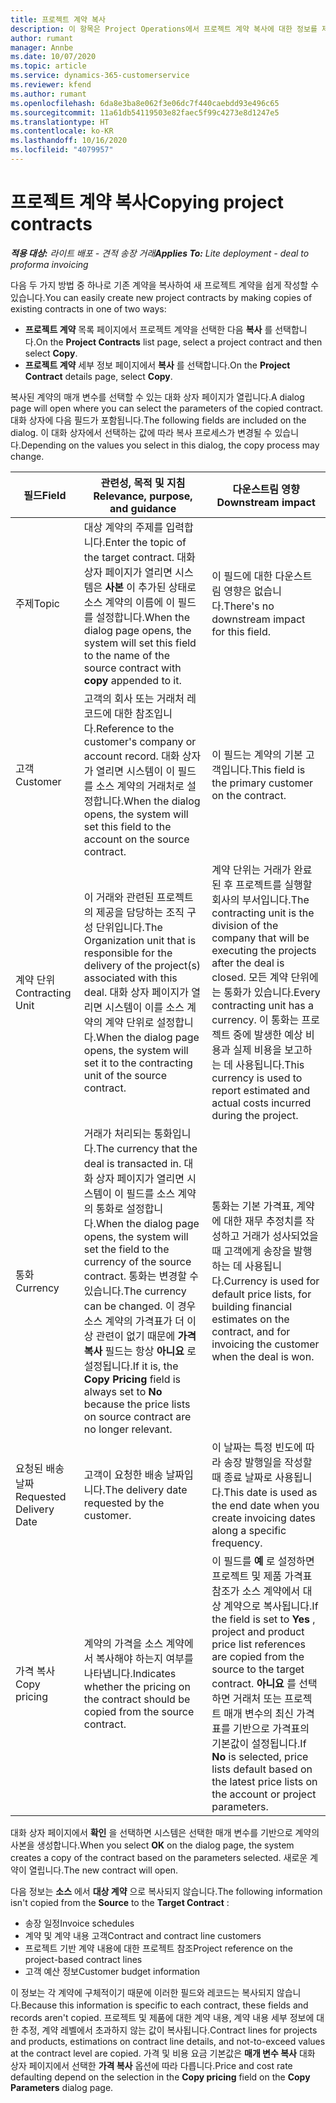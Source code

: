 ```yaml
---
title: 프로젝트 계약 복사
description: 이 항목은 Project Operations에서 프로젝트 계약 복사에 대한 정보를 제공합니다.
author: rumant
manager: Annbe
ms.date: 10/07/2020
ms.topic: article
ms.service: dynamics-365-customerservice
ms.reviewer: kfend
ms.author: rumant
ms.openlocfilehash: 6da8e3ba8e062f3e06dc7f440caebdd93e496c65
ms.sourcegitcommit: 11a61db54119503e82faec5f99c4273e8d1247e5
ms.translationtype: HT
ms.contentlocale: ko-KR
ms.lasthandoff: 10/16/2020
ms.locfileid: "4079957"
---
```

# <a name="copying-project-contracts"></a><span data-ttu-id="1acd5-103">프로젝트 계약 복사</span><span class="sxs-lookup"><span data-stu-id="1acd5-103">Copying project contracts</span></span>

<span data-ttu-id="1acd5-104">_**적용 대상:** 라이트 배포 - 견적 송장 거래_</span><span class="sxs-lookup"><span data-stu-id="1acd5-104">_**Applies To:** Lite deployment - deal to proforma invoicing_</span></span>

<span data-ttu-id="1acd5-105">다음 두 가지 방법 중 하나로 기존 계약을 복사하여 새 프로젝트 계약을 쉽게 작성할 수 있습니다.</span><span class="sxs-lookup"><span data-stu-id="1acd5-105">You can easily create new project contracts by making copies of existing contracts in one of two ways:</span></span> 

  - <span data-ttu-id="1acd5-106">**프로젝트 계약** 목록 페이지에서 프로젝트 계약을 선택한 다음 **복사** 를 선택합니다.</span><span class="sxs-lookup"><span data-stu-id="1acd5-106">On the **Project Contracts** list page, select a project contract and then select **Copy**.</span></span>
  - <span data-ttu-id="1acd5-107">**프로젝트 계약** 세부 정보 페이지에서 **복사** 를 선택합니다.</span><span class="sxs-lookup"><span data-stu-id="1acd5-107">On the **Project Contract** details page, select **Copy**.</span></span>

<span data-ttu-id="1acd5-108">복사된 계약의 매개 변수를 선택할 수 있는 대화 상자 페이지가 열립니다.</span><span class="sxs-lookup"><span data-stu-id="1acd5-108">A dialog page will open where you can select the parameters of the copied contract.</span></span> <span data-ttu-id="1acd5-109">대화 상자에 다음 필드가 포함됩니다.</span><span class="sxs-lookup"><span data-stu-id="1acd5-109">The following fields are included on the dialog.</span></span> <span data-ttu-id="1acd5-110">이 대화 상자에서 선택하는 값에 따라 복사 프로세스가 변경될 수 있습니다.</span><span class="sxs-lookup"><span data-stu-id="1acd5-110">Depending on the values you select in this dialog, the copy process may change.</span></span>

| <span data-ttu-id="1acd5-111">**필드**</span><span class="sxs-lookup"><span data-stu-id="1acd5-111">**Field**</span></span> | <span data-ttu-id="1acd5-112">**관련성, 목적 및 지침**</span><span class="sxs-lookup"><span data-stu-id="1acd5-112">**Relevance, purpose, and guidance**</span></span> | <span data-ttu-id="1acd5-113">**다운스트림 영향**</span><span class="sxs-lookup"><span data-stu-id="1acd5-113">**Downstream impact**</span></span> |
| --- | --- | --- |
| <span data-ttu-id="1acd5-114">주제</span><span class="sxs-lookup"><span data-stu-id="1acd5-114">Topic</span></span> | <span data-ttu-id="1acd5-115">대상 계약의 주제를 입력합니다.</span><span class="sxs-lookup"><span data-stu-id="1acd5-115">Enter the topic of the target contract.</span></span> <span data-ttu-id="1acd5-116">대화 상자 페이지가 열리면 시스템은 **사본** 이 추가된 상태로 소스 계약의 이름에 이 필드를 설정합니다.</span><span class="sxs-lookup"><span data-stu-id="1acd5-116">When the dialog page opens, the system will set this field to the name of the source contract with **copy** appended to it.</span></span> | <span data-ttu-id="1acd5-117">이 필드에 대한 다운스트림 영향은 없습니다.</span><span class="sxs-lookup"><span data-stu-id="1acd5-117">There's no downstream impact for this field.</span></span> |
| <span data-ttu-id="1acd5-118">고객</span><span class="sxs-lookup"><span data-stu-id="1acd5-118">Customer</span></span> | <span data-ttu-id="1acd5-119">고객의 회사 또는 거래처 레코드에 대한 참조입니다.</span><span class="sxs-lookup"><span data-stu-id="1acd5-119">Reference to the customer's company or account record.</span></span> <span data-ttu-id="1acd5-120">대화 상자가 열리면 시스템이 이 필드를 소스 계약의 거래처로 설정합니다.</span><span class="sxs-lookup"><span data-stu-id="1acd5-120">When the dialog opens, the system will set this field to the account on the source contract.</span></span> | <span data-ttu-id="1acd5-121">이 필드는 계약의 기본 고객입니다.</span><span class="sxs-lookup"><span data-stu-id="1acd5-121">This field is the primary customer on the contract.</span></span> |
| <span data-ttu-id="1acd5-122">계약 단위</span><span class="sxs-lookup"><span data-stu-id="1acd5-122">Contracting Unit</span></span> | <span data-ttu-id="1acd5-123">이 거래와 관련된 프로젝트의 제공을 담당하는 조직 구성 단위입니다.</span><span class="sxs-lookup"><span data-stu-id="1acd5-123">The Organization unit that is responsible for the delivery of the project(s) associated with this deal.</span></span> <span data-ttu-id="1acd5-124">대화 상자 페이지가 열리면 시스템이 이를 소스 계약의 계약 단위로 설정합니다.</span><span class="sxs-lookup"><span data-stu-id="1acd5-124">When the dialog page opens, the system will set it to the contracting unit of the source contract.</span></span> | <span data-ttu-id="1acd5-125">계약 단위는 거래가 완료된 후 프로젝트를 실행할 회사의 부서입니다.</span><span class="sxs-lookup"><span data-stu-id="1acd5-125">The contracting unit is the division of the company that will be executing the projects after the deal is closed.</span></span> <span data-ttu-id="1acd5-126">모든 계약 단위에는 통화가 있습니다.</span><span class="sxs-lookup"><span data-stu-id="1acd5-126">Every contracting unit has a currency.</span></span> <span data-ttu-id="1acd5-127">이 통화는 프로젝트 중에 발생한 예상 비용과 실제 비용을 보고하는 데 사용됩니다.</span><span class="sxs-lookup"><span data-stu-id="1acd5-127">This currency is used to report estimated and actual costs incurred during the project.</span></span> |
| <span data-ttu-id="1acd5-128">통화</span><span class="sxs-lookup"><span data-stu-id="1acd5-128">Currency</span></span> | <span data-ttu-id="1acd5-129">거래가 처리되는 통화입니다.</span><span class="sxs-lookup"><span data-stu-id="1acd5-129">The currency that the deal is transacted in.</span></span> <span data-ttu-id="1acd5-130">대화 상자 페이지가 열리면 시스템이 이 필드를 소스 계약의 통화로 설정합니다.</span><span class="sxs-lookup"><span data-stu-id="1acd5-130">When the dialog page opens, the system will set the field to the currency of the source contract.</span></span> <span data-ttu-id="1acd5-131">통화는 변경할 수 있습니다.</span><span class="sxs-lookup"><span data-stu-id="1acd5-131">The currency can be changed.</span></span> <span data-ttu-id="1acd5-132">이 경우 소스 계약의 가격표가 더 이상 관련이 없기 때문에 **가격 복사** 필드는 항상 **아니요** 로 설정됩니다.</span><span class="sxs-lookup"><span data-stu-id="1acd5-132">If it is, the **Copy Pricing** field is always set to **No** because the price lists on source contract are no longer relevant.</span></span> | <span data-ttu-id="1acd5-133">통화는 기본 가격표, 계약에 대한 재무 추정치를 작성하고 거래가 성사되었을 때 고객에게 송장을 발행하는 데 사용됩니다.</span><span class="sxs-lookup"><span data-stu-id="1acd5-133">Currency is used for default price lists, for building financial estimates on the contract, and for invoicing the customer when the deal is won.</span></span> |
| <span data-ttu-id="1acd5-134">요청된 배송 날짜</span><span class="sxs-lookup"><span data-stu-id="1acd5-134">Requested Delivery Date</span></span> | <span data-ttu-id="1acd5-135">고객이 요청한 배송 날짜입니다.</span><span class="sxs-lookup"><span data-stu-id="1acd5-135">The delivery date requested by the customer.</span></span> | <span data-ttu-id="1acd5-136">이 날짜는 특정 빈도에 따라 송장 발행일을 작성할 때 종료 날짜로 사용됩니다.</span><span class="sxs-lookup"><span data-stu-id="1acd5-136">This date is used as the end date when you create invoicing dates along a specific frequency.</span></span> |
| <span data-ttu-id="1acd5-137">가격 복사</span><span class="sxs-lookup"><span data-stu-id="1acd5-137">Copy pricing</span></span> | <span data-ttu-id="1acd5-138">계약의 가격을 소스 계약에서 복사해야 하는지 여부를 나타냅니다.</span><span class="sxs-lookup"><span data-stu-id="1acd5-138">Indicates whether the pricing on the contract should be copied from the source contract.</span></span> | <span data-ttu-id="1acd5-139">이 필드를 **예** 로 설정하면 프로젝트 및 제품 가격표 참조가 소스 계약에서 대상 계약으로 복사됩니다.</span><span class="sxs-lookup"><span data-stu-id="1acd5-139">If the field is set to **Yes** , project and product price list references are copied from the source to the target contract.</span></span> <span data-ttu-id="1acd5-140">**아니요** 를 선택하면 거래처 또는 프로젝트 매개 변수의 최신 가격표를 기반으로 가격표의 기본값이 설정됩니다.</span><span class="sxs-lookup"><span data-stu-id="1acd5-140">If **No** is selected, price lists default based on the latest price lists on the account or project parameters.</span></span> |

<span data-ttu-id="1acd5-141">대화 상자 페이지에서 **확인** 을 선택하면 시스템은 선택한 매개 변수를 기반으로 계약의 사본을 생성합니다.</span><span class="sxs-lookup"><span data-stu-id="1acd5-141">When you select **OK** on the dialog page, the system creates a copy of the contract based on the parameters selected.</span></span> <span data-ttu-id="1acd5-142">새로운 계약이 열립니다.</span><span class="sxs-lookup"><span data-stu-id="1acd5-142">The new contract will open.</span></span>

<span data-ttu-id="1acd5-143">다음 정보는 **소스** 에서 **대상 계약** 으로 복사되지 않습니다.</span><span class="sxs-lookup"><span data-stu-id="1acd5-143">The following information isn't copied from the **Source** to the **Target Contract** :</span></span>

  - <span data-ttu-id="1acd5-144">송장 일정</span><span class="sxs-lookup"><span data-stu-id="1acd5-144">Invoice schedules</span></span>
  - <span data-ttu-id="1acd5-145">계약 및 계약 내용 고객</span><span class="sxs-lookup"><span data-stu-id="1acd5-145">Contract and contract line customers</span></span>
  - <span data-ttu-id="1acd5-146">프로젝트 기반 계약 내용에 대한 프로젝트 참조</span><span class="sxs-lookup"><span data-stu-id="1acd5-146">Project reference on the project-based contract lines</span></span>
  - <span data-ttu-id="1acd5-147">고객 예산 정보</span><span class="sxs-lookup"><span data-stu-id="1acd5-147">Customer budget information</span></span>

<span data-ttu-id="1acd5-148">이 정보는 각 계약에 구체적이기 때문에 이러한 필드와 레코드는 복사되지 않습니다.</span><span class="sxs-lookup"><span data-stu-id="1acd5-148">Because this information is specific to each contract, these fields and records aren't copied.</span></span> <span data-ttu-id="1acd5-149">프로젝트 및 제품에 대한 계약 내용, 계약 내용 세부 정보에 대한 추정, 계약 레벨에서 초과하지 않는 값이 복사됩니다.</span><span class="sxs-lookup"><span data-stu-id="1acd5-149">Contract lines for projects and products, estimations on contract line details, and not-to-exceed values at the contract level are copied.</span></span> <span data-ttu-id="1acd5-150">가격 및 비용 요금 기본값은 **매개 변수 복사** 대화 상자 페이지에서 선택한 **가격 복사** 옵션에 따라 다릅니다.</span><span class="sxs-lookup"><span data-stu-id="1acd5-150">Price and cost rate defaulting depend on the selection in the **Copy pricing** field on the **Copy Parameters** dialog page.</span></span>
